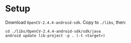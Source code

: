 Setup
=====

Download `OpenCV-2.4.4-android-sdk`.
Copy to `./libs`, then:

    cd ./libs/OpenCV-2.4.4-android-sdk/sdk/java
    android update lib-project -p . (-t <target>)
